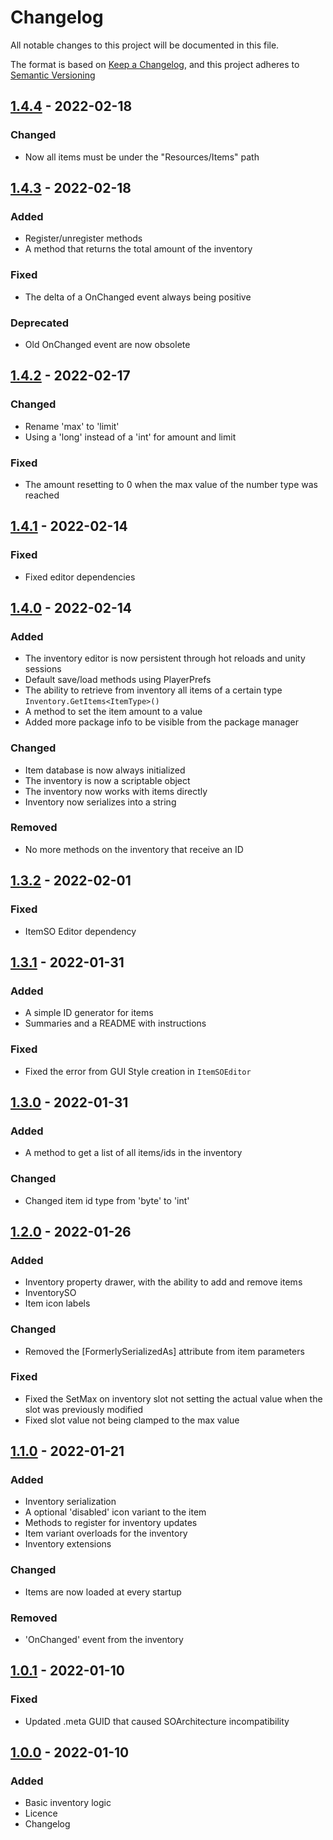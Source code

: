 # Changelog
All notable changes to this project will be documented in this file.

The format is based on [Keep a Changelog](https://keepachangelog.com/en/1.0.0/),
and this project adheres to [Semantic Versioning](https://semver.org/spec/v2.0.0.html)

## [1.4.4] - 2022-02-18

### Changed
- Now all items must be under the "Resources/Items" path

## [1.4.3] - 2022-02-18

### Added
- Register/unregister methods
- A method that returns the total amount of the inventory

### Fixed
- The delta of a OnChanged event always being positive

### Deprecated
- Old OnChanged event are now obsolete

## [1.4.2] - 2022-02-17

### Changed
- Rename 'max' to 'limit'
- Using a 'long' instead of a 'int' for amount and limit

### Fixed
- The amount resetting to 0 when the max value of the number type was reached

## [1.4.1] - 2022-02-14

### Fixed
- Fixed editor dependencies

## [1.4.0] - 2022-02-14

### Added
- The inventory editor is now persistent through hot reloads and unity sessions
- Default save/load methods using PlayerPrefs
- The ability to retrieve from inventory all items of a certain type ```Inventory.GetItems<ItemType>()```
- A method to set the item amount to a value
- Added more package info to be visible from the package manager

### Changed
- Item database is now always initialized
- The inventory is now a scriptable object
- The inventory now works with items directly
- Inventory now serializes into a string

### Removed
- No more methods on the inventory that receive an ID

## [1.3.2] - 2022-02-01

### Fixed

- ItemSO Editor dependency

## [1.3.1] - 2022-01-31

### Added

- A simple ID generator for items
- Summaries and a README with instructions

### Fixed

- Fixed the error from GUI Style creation in `ItemSOEditor`

## [1.3.0] - 2022-01-31

### Added 
- A method to get a list of all items/ids in the inventory

### Changed
- Changed item id type from 'byte' to 'int'

## [1.2.0] - 2022-01-26

### Added
- Inventory property drawer, with the ability to add and remove items
- InventorySO
- Item icon labels

### Changed
- Removed the [FormerlySerializedAs] attribute from item parameters

### Fixed
- Fixed the SetMax on inventory slot not setting the actual value when the slot was previously modified
- Fixed slot value not being clamped to the max value

## [1.1.0] - 2022-01-21

### Added
- Inventory serialization
- A optional 'disabled' icon variant to the item
- Methods to register for inventory updates
- Item variant overloads for the inventory
- Inventory extensions

### Changed
- Items are now loaded at every startup

### Removed
- 'OnChanged' event from the inventory

## [1.0.1] - 2022-01-10

### Fixed
- Updated .meta GUID that caused SOArchitecture incompatibility

## [1.0.0] - 2022-01-10

### Added
- Basic inventory logic
- Licence
- Changelog

[Unreleased]: https://github.com/danielrusnac/unity-inventory-package
[1.0.0]: https://github.com/danielrusnac/unity-inventory-package/releases/tag/v1.0.0
[1.0.1]: https://github.com/danielrusnac/unity-inventory-package/releases/tag/v1.0.1
[1.1.0]: https://github.com/danielrusnac/unity-inventory-package/releases/tag/v1.1.0
[1.2.0]: https://github.com/danielrusnac/unity-inventory-package/releases/tag/v1.2.0
[1.3.0]: https://github.com/danielrusnac/unity-inventory-package/releases/tag/v1.3.0
[1.3.1]: https://github.com/danielrusnac/unity-inventory-package/releases/tag/v1.3.1
[1.3.2]: https://github.com/danielrusnac/unity-inventory-package/releases/tag/v1.3.2
[1.4.0]: https://github.com/danielrusnac/unity-inventory-package/releases/tag/v1.4.0
[1.4.1]: https://github.com/danielrusnac/unity-inventory-package/releases/tag/v1.4.1
[1.4.2]: https://github.com/danielrusnac/unity-inventory-package/releases/tag/v1.4.2
[1.4.3]: https://github.com/danielrusnac/unity-inventory-package/releases/tag/v1.4.3
[1.4.4]: https://github.com/danielrusnac/unity-inventory-package/releases/tag/v1.4.4
